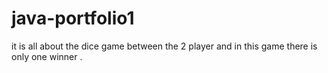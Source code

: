 # java-portfolio1
it is all about the dice game between the 2 player and in this game there is only one winner .
